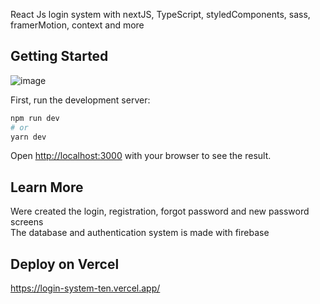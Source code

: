 React Js login system with nextJS, TypeScript, styledComponents, sass, framerMotion, context and more

## Getting Started

![image](https://user-images.githubusercontent.com/59674959/172994356-e8556fbc-4a9d-4a08-a306-29c5a30408a0.png)

First, run the development server:

```bash
npm run dev
# or
yarn dev
```

Open [http://localhost:3000](http://localhost:3000) with your browser to see the result.

## Learn More

Were created the login, registration, forgot password and new password screens 
<br>
The database and authentication system is made with firebase

## Deploy on Vercel

https://login-system-ten.vercel.app/
